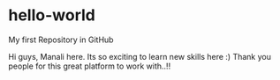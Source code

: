 # hello-world
My first Repository in GitHub

Hi guys, Manali here.
Its so exciting to learn new skills here :)
Thank you people for this great platform to work with..!!
